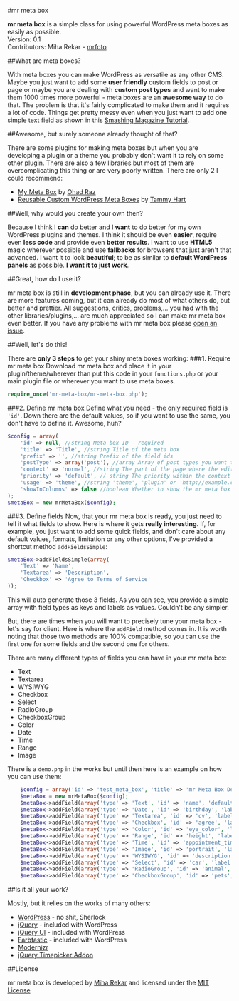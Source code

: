 #mr meta box

**mr meta box** is a simple class for using powerful WordPress meta boxes as easily as possible.  
Version: 0.1  
Contributors: Miha Rekar - [mrfoto](https://github.com/mrfoto)

##What are meta boxes?

With meta boxes you can make WordPress as versatile as any other CMS. Maybe you just want to add some **user friendly** custom fields to post or page or maybe you are dealing with **custom post types** and want to make them 1000 times more powerful - meta boxes are an **awesome way** to do that. The problem is that it's fairly complicated to make them and it requires a lot of code. Things get pretty messy even when you just want to add one simple text field as shown in this [Smashing Magazine Tutorial](http://wp.smashingmagazine.com/2011/10/04/create-custom-post-meta-boxes-wordpress/).

##Awesome, but surely someone already thought of that?

There are some plugins for making meta boxes but when you are developing a plugin or a theme you probably don't want it to rely on some other plugin. There are also a few libraries but most of them are overcomplicating this thing or are very poorly written. There are only 2 I could recommend:

* [My Meta Box](https://github.com/bainternet/My-Meta-Box) by [Ohad Raz](http://en.bainternet.info/)
* [Reusable Custom WordPress Meta Boxes](https://github.com/tammyhart/Reusable-Custom-WordPress-Meta-Boxes) by [Tammy Hart](http://www.tammyhartdesigns.com/)

##Well, why would you create your own then?

Because I think I **can** do better and I **want** to do better for my own WordPress plugins and themes. I think it should be even **easier**, require even **less code** and provide even **better results**. I want to use **HTML5** magic wherever possible and use **fallbacks** for browsers that just aren't that advanced. I want it to look **beautiful**; to be as similar to **default WordPress panels** as possible. **I want it to just work**.

##Great, how do I use it?

mr meta box is still in **development phase**, but you can already use it. There are more features coming, but it can already do most of what others do, but better and prettier. All suggestions, critics, problems,… you had with the other libraries/plugins,… are much appreciated so I can make mr meta box even better. If you have any problems with mr meta box please [open an issue](https://github.com/mrfoto/mr-meta-box/issues).

##Well, let's do this!

There are **only 3 steps** to get your shiny meta boxes working:
###1. Require mr meta box
Download mr meta box and place it in your plugin/theme/wherever than put this code in your `functions.php` or your main plugin file or wherever you want to use meta boxes.
```php
require_once('mr-meta-box/mr-meta-box.php');
```

###2. Define mr meta box
Define what you need - the only required field is `'id'`. Down there are the default values, so if you want to use the same, you don't have to define it. Awesome, huh?
```php
$config = array(
	'id' => null, //string Meta box ID - required
	'title' => 'Title', //string Title of the meta box
	'prefix' => '', //string Prefix of the field ids
	'postType' => array('post'), //array Array of post types you want to add meta box to
	'context' => 'normal', //string The part of the page where the edit screen section should be shown ('normal', 'advanced', or 'side')
	'priority' => 'default', // string The priority within the context where the boxes should show ('high', 'core', 'default' or 'low')
	'usage' => 'theme', //string 'theme', 'plugin' or 'http://example.com/path/to/mr-meta-box/folder'
	'showInColumns' => false //boolean Whether to show the mr meta box fields in 3 columns - comes handy where there is many fields in one mr meta box
);
$metaBox = new mrMetaBox($config);
```

###3. Define fields
Now, that your mr meta box is ready, you just need to tell it what fields to show. Here is where it gets **really interesting**. If, for example, you just want to add some quick fields, and don't care about any default values, formats, limitation or any other options, I've provided a shortcut method `addFieldsSimple`:
```php
$metaBox->addFieldsSimple(array(
	'Text' => 'Name',
	'Textarea' => 'Description',
	'Checkbox' => 'Agree to Terms of Service'
));
```
This will auto generate those 3 fields. As you can see, you provide a simple array with field types as keys and labels as values. Couldn't be any simpler.

But, there are times when you will want to precisely tune your meta box - let's say for client. Here is where the `addField` method comes in. It is worth noting that those two methods are 100% compatible, so you can use the first one for some fields and the second one for others.

There are many different types of fields you can have in your mr meta box:

* Text
* Textarea
* WYSIWYG
* Checkbox
* Select
* RadioGroup
* CheckboxGroup
* Color
* Date
* Time
* Range
* Image

There is a `demo.php` in the works but until then here is an example on how you can use them:
```php
	$config = array('id' => 'test_meta_box', 'title' => 'mr Meta Box Demo', 'prefix' => 'mr_', 'postType' => array('post', 'page'), 'usage' => 'plugin');
	$metaBox = new mrMetaBox($config);
	$metaBox->addField(array('type' => 'Text', 'id' => 'name', 'default' => 'John Doe', 'label' => 'Full Name: '));
	$metaBox->addField(array('type' => 'Date', 'id' => 'birthday', 'label' => 'Date of birth: ', 'dateFormat' => 'dd.mm.yy','minDate' => '-100y', 'maxDate' => '-1d'));
	$metaBox->addField(array('type' => 'Textarea', 'id' => 'cv', 'label' => 'CV: '));
	$metaBox->addField(array('type' => 'Checkbox', 'id' => 'agree', 'label' => 'I agree with TOS: '));
	$metaBox->addField(array('type' => 'Color', 'id' => 'eye_color', 'label' => 'Color of your eyes: '));
	$metaBox->addField(array('type' => 'Range', 'id' => 'height', 'label' => 'Height: ', 'min' => 50, 'max' => 220, 'step' => 5));
	$metaBox->addField(array('type' => 'Time', 'id' => 'appointment_time', 'label' => 'Time of the appointment: ', 'timeFormat' => 'hh:mm TT', 'ampm' => 'true', 'show' => array('Hour', 'Minute')));
	$metaBox->addField(array('type' => 'Image', 'id' => 'portrait', 'label' => 'Portrait', 'attachToPost' => true));
	$metaBox->addField(array('type' => 'WYSIWYG', 'id' => 'description', 'label' => 'Tell me about yourself:', 'showHTML' => true));
	$metaBox->addField(array('type' => 'Select', 'id' => 'car', 'label' => 'Car maker: ', 'options' => array('Audi', 'BMW', 'Alfa Romeo'), 'default' => 'Select car'));
	$metaBox->addField(array('type' => 'RadioGroup', 'id' => 'animal', 'label' => 'Favorite animal:', 'options' => array('Koala', 'Zebra', 'Hedgehog')));
	$metaBox->addField(array('type' => 'CheckboxGroup', 'id' => 'pets', 'label' => 'Have any pets?', 'options' => array('Cat', 'Dog', 'Aligator')));

```

##Is it all your work?

Mostly, but it relies on the works of many others:
* [WordPress](http://wordpress.org/) - no shit, Sherlock
* [jQuery](http://jquery.com/) - included with WordPress
* [jQuery UI](http://jqueryui.com/)  - included with WordPress
* [Farbtastic](http://acko.net/blog/farbtastic-jquery-color-picker-plug-in/) - included with WordPress
* [Modernizr](http://modernizr.com/)
* [jQuery Timepicker Addon](https://github.com/trentrichardson/jQuery-Timepicker-Addon)

##License

mr meta box is developed by [Miha Rekar](http://mr.si/) and licensed under the [MIT License](http://opensource.org/licenses/mit-license.php)